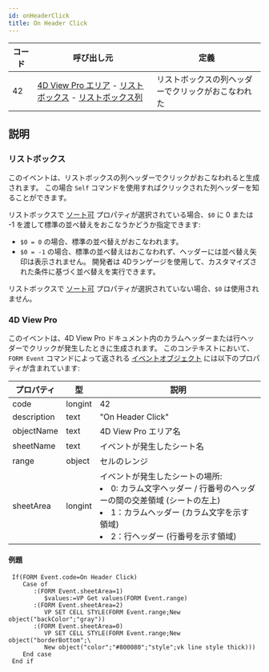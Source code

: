 ```yaml
---
id: onHeaderClick
title: On Header Click
---
```


| コード | 呼び出し元                                                                                                                                                      | 定義                        |
| --- | ---------------------------------------------------------------------------------------------------------------------------------------------------------- | ------------------------- |
| 42  | [4D View Pro エリア](FormObjects/viewProArea_overview.md) - [リストボックス](FormObjects/listbox_overview.md) - [リストボックス列](FormObjects/listbox_overview.md#リストボックス列) | リストボックスの列ヘッダーでクリックがおこなわれた |

## 説明

### リストボックス

このイベントは、リストボックスの列ヘッダーでクリックがおこなわれると生成されます。 この場合 `Self` コマンドを使用すればクリックされた列ヘッダーを知ることができます。

リストボックスで [ソート可](FormObjects/properties_Action.md#ソート可) プロパティが選択されている場合、`$0` に 0 または -1 を渡して標準の並べ替えをおこなうかどうか指定できます:

 - `$0 = 0` の場合、標準の並べ替えがおこなわれます。
 - `$0 = -1` の場合、標準の並べ替えはおこなわれず、ヘッダーには並べ替え矢印は表示されません。 開発者は 4Dランゲージを使用して、カスタマイズされた条件に基づく並べ替えを実行できます。

リストボックスで [ソート可](FormObjects/properties_Action.md#ソート可) プロパティが選択されていない場合、`$0` は使用されません。

### 4D View Pro

このイベントは、4D View Pro ドキュメント内のカラムヘッダーまたは行ヘッダーでクリックが発生したときに生成されます。 このコンテキストにおいて、`FORM Event` コマンドによって返される [イベントオブジェクト](overview.md#イベントオブジェクト) には以下のプロパティが含まれています:

| プロパティ       | 型       | 説明                                                                                                                                                                                                                       |
| ----------- | ------- | ------------------------------------------------------------------------------------------------------------------------------------------------------------------------------------------------------------------------ |
| code        | longint | 42                                                                                                                                                                                                                       |
| description | text    | "On Header Click"                                                                                                                                                                                                        |
| objectName  | text    | 4D View Pro エリア名                                                                                                                                                                                                         |
| sheetName   | text    | イベントが発生したシート名                                                                                                                                                                                                            |
| range       | object  | セルのレンジ                                                                                                                                                                                                                   |
| sheetArea   | longint | イベントが発生したシートの場所:<br/><li>0: カラム文字ヘッダー / 行番号のヘッダーの間の交差領域 (シートの左上)</li><li>1：カラムヘッダー (カラム文字を示す領域)</li><li>2：行ヘッダー (行番号を示す領域)</li> |

#### 例題

```4d
 If(FORM Event.code=On Header Click)
    Case of
       :(FORM Event.sheetArea=1)
          $values:=VP Get values(FORM Event.range)
       :(FORM Event.sheetArea=2)
          VP SET CELL STYLE(FORM Event.range;New object("backColor";"gray"))
       :(FORM Event.sheetArea=0)
          VP SET CELL STYLE(FORM Event.range;New object("borderBottom";\
          New object("color";"#800080";"style";vk line style thick)))
    End case
 End if
```
